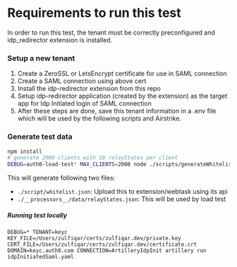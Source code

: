 # Requirements to run this test

In order to run this test, the tenant must be correctly preconfigured and idp_redirector extension is installed.

### Setup a new tenant

1. Create a ZeroSSL or LetsEncrypt certificate for use in SAML connection
2. Create a SAML connection using above cert
3. Install the idp-redirector extension from this repo
4. Setup idp-redirector application (created by the extension) as the target app for Idp Initiated login of SAML connection
5. After these steps are done, save this tenant information in a .env file which
   will be used by the following scripts and Airstrike.

### Generate test data

```bash
npm install
# generate 2000 clients with 10 relayStates per client
DEBUG=auth0-load-test* MAX_CLIENTS=2000 node ./scripts/generateWhitelist.js
```

This will generate following two files:

- `./script/whitelist.json`: Upload this to extension/webtask using its api
- `./__processors__/data/relayStates.json`: This will be used by load test

##### Running test locally

`DEBUG=* TENANT=keyc KEY_FILE=/Users/zulfiqar/certs/zulfiqar.dev/private.key CERT_FILE=/Users/zulfiqar/certs/zulfiqar.dev/certificate.crt DOMAIN=keyc.auth0.com CONNECTION=ArtilleryIdpInit artillery run idpInitiatedSaml.yaml`

